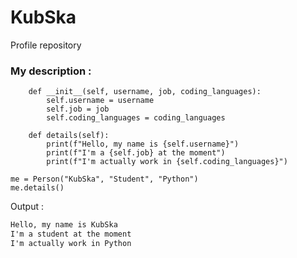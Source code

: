 <!--
**SkalkaJ/SkalkaJ** is a ✨ _special_ ✨ repository because its `README.md` (this file) appears on your GitHub profile.

Here are some ideas to get you started:

- 🔭 I’m currently working on ...
- 🌱 I’m currently learning ...
- 👯 I’m looking to collaborate on ...
- 🤔 I’m looking for help with ...
- 💬 Ask me about ...
- 📫 How to reach me: ...
- 😄 Pronouns: ...
- ⚡ Fun fact: ...
-->

# KubSka
Profile repository

### My description :
```class Person:
    def __init__(self, username, job, coding_languages):
        self.username = username
        self.job = job
        self.coding_languages = coding_languages

    def details(self):
        print(f"Hello, my name is {self.username}")
        print(f"I'm a {self.job} at the moment")
        print(f"I'm actually work in {self.coding_languages}")

me = Person("KubSka", "Student", "Python")
me.details()
```
Output :
```txt
Hello, my name is KubSka
I'm a student at the moment
I'm actually work in Python
```
